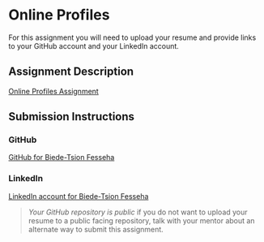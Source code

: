 # Online Profiles
For this assignment you will need to upload your resume and provide links to your GitHub account and your LinkedIn account.

## Assignment Description
[Online Profiles Assignment](https://education.launchcode.org/liftoff/modules/assignments/online-profiles)

## Submission Instructions
 
### GitHub
[GitHub for Biede-Tsion Fesseha](https://github.com/biedetsion/)

 
### LinkedIn
[LinkedIn account for Biede-Tsion Fesseha](https://www.linkedin.com/in/biedetsion/)

> *Your GitHub repository is public* if you do not want to upload your resume to a public facing repository, talk with your mentor about an alternate way to submit this assignment.
